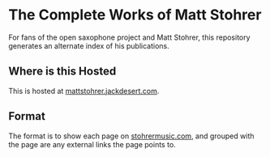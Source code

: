 The Complete Works of Matt Stohrer
==================================

For fans of the open saxophone project and Matt Stohrer,
this repository generates an alternate index of his
publications.


Where is this Hosted
--------------------

This is hosted at [mattstohrer.jackdesert.com](http://mattstohrer.jackdesert.com).

Format
------

The format is to show each page on [stohrermusic.com](https://stohrermusic.com), and grouped
with the page are any external links the page points to.
